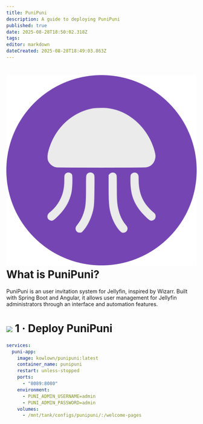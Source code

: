 ```yaml
---
title: PuniPuni
description: A guide to deploying PuniPuni
published: true
date: 2025-08-28T18:50:02.318Z
tags: 
editor: markdown
dateCreated: 2025-08-28T18:49:03.863Z
---
```


# <img src="/punipuni.png" class="tab-icon"> What is PuniPuni?
PuniPuni is an user invitation system for Jellyfin, inspired by Wizarr. Built with Spring Boot and Angular, it allows user management for Jellyfin administrators through an interface and automation features.

# <img src="/docker.png" class="tab-icon"> 1 · Deploy PuniPuni
```yaml
services:
  puni-app:
    image: kowlown/punipuni:latest
    container_name: punipuni
    restart: unless-stopped
    ports:
      - "8089:8080"
    environment:
      - PUNI_ADMIN_USERNAME=admin
      - PUNI_ADMIN_PASSWORD=admin
    volumes:
      - /mnt/tank/configs/punipuni/:/welcome-pages
```


